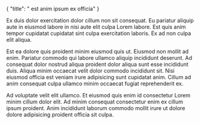 {
  "title": " est anim ipsum ex officia"
}

Ex duis dolor exercitation dolor cillum non sit consequat. Eu pariatur aliquip aute in eiusmod labore in nisi aute elit culpa Lorem labore. Est quis anim tempor cupidatat cupidatat sint culpa exercitation laboris. Ex ad non culpa elit aliqua.

Est ea dolore quis proident minim eiusmod quis ut. Eiusmod non mollit ad enim. Pariatur commodo qui labore ullamco aliquip incididunt deserunt. Ad consequat dolor nostrud aliqua proident dolor aliqua sunt esse incididunt duis. Aliqua minim occaecat velit dolor commodo incididunt sit. Nisi eiusmod officia est veniam irure adipisicing sunt cupidatat anim. Cillum ad anim consequat culpa ullamco minim occaecat fugiat reprehenderit ex.

Ad voluptate velit elit ullamco. Et eiusmod quis enim id consectetur Lorem minim cillum dolor elit. Ad minim consequat consectetur enim ex cillum ipsum proident. Anim incididunt laborum commodo mollit irure ut dolore dolore adipisicing proident officia sit culpa.